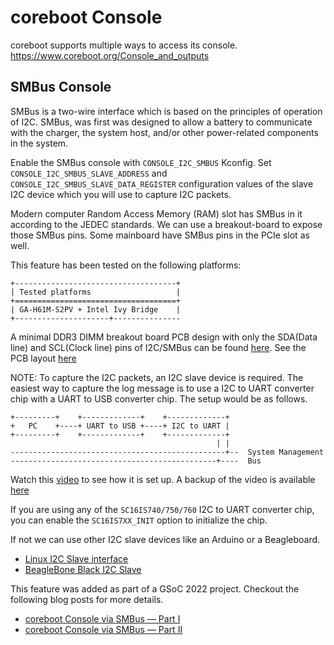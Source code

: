 # coreboot Console

coreboot supports multiple ways to access its console.
https://www.coreboot.org/Console_and_outputs


## SMBus Console

SMBus is a two-wire interface which is based on the principles of
operation of I2C. SMBus, was first was designed to allow a battery to
communicate with the charger, the system host, and/or other
power-related components in the system.

Enable the SMBus console with `CONSOLE_I2C_SMBUS` Kconfig. Set
`CONSOLE_I2C_SMBUS_SLAVE_ADDRESS` and
`CONSOLE_I2C_SMBUS_SLAVE_DATA_REGISTER` configuration values of the
slave I2C device which you will use to capture I2C packets.

Modern computer Random Access Memory (RAM) slot has SMBus in it
according to the JEDEC standards. We can use a breakout-board to expose
those SMBus pins. Some mainboard have SMBus pins in the PCIe slot as
well.

This feature has been tested on the following platforms:
```eval_rst
+------------------------------------+
| Tested platforms                   |
+====================================+
| GA-H61M-S2PV + Intel Ivy Bridge    |
+---------------------+---------------
```

A minimal DDR3 DIMM breakout board PCB design with only the
SDA(Data line) and SCL(Clock line) pins of I2C/SMBus can be found
[here](https://github.com/drac98/ram-breakout-board).
See the PCB layout [here](https://archive.org/details/ddr3-dimm-F_Cu)

NOTE:
To capture the I2C packets, an I2C slave device is required. The easiest
way to capture the log message is to use a I2C to UART converter chip
with a UART to USB converter chip. The setup would be as follows.
```text
+---------+    +-------------+    +-------------+
+   PC    +----+ UART to USB +----+ I2C to UART |
+---------+    +-------------+    +-------------+
                                              | |
------------------------------------------------+--  System Management
----------------------------------------------+----  Bus
```

Watch this [video](https://youtu.be/Q0dK41n9db8) to see how it is set
up. A backup of the video is available
[here](https://web.archive.org/web/20220916172605/https://www.youtube.com/watch?v=Q0dK41n9db8)

If you are using any of the `SC16IS740/750/760` I2C to UART converter
chip, you can enable the `SC16IS7XX_INIT` option to initialize the chip.

If not we can use other I2C slave devices like an Arduino or a
Beagleboard.
* [Linux I2C Slave interface](https://web.archive.org/web/20220926173943/https://www.kernel.org/doc/html/latest/i2c/slave-interface.html)
* [BeagleBone Black I2C Slave](https://web.archive.org/web/20220926171211/https://forum.beagleboard.org/t/beaglebone-black-and-arduino-uno-i2c-communication-using-c/29990/8)

This feature was added as part of a GSoC 2022 project. Checkout the
following blog posts for more details.
* [coreboot Console via SMBus — Part I](https://medium.com/@husnifaiz/coreboot-console-via-smbus-introduction-38273691a8ac)
* [coreboot Console via SMBus — Part II](https://medium.com/@husnifaiz/coreboot-console-via-smbus-part-ii-bc324fdd2f24)
